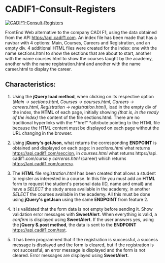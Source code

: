 # CADIF1-Consult-Registers

[![CADIF1-Consult-Registers](direccion "CADIF1-Consult-Registers")](./IMG/forReadme/p3-card.png "CADIF1-Consult-Registers")

FrontEnd Web alternative to the company CADI F1, using the data obtained from the API https://api.cadif1.com. An index file has been made that has a navbar with 4 options: Main, Courses, Careers and Registration, and an empty div. 4 additional HTML files were created for the index: one with the name sections.html to show the sections that are about to start, another with the name courses.html to show the courses taught by the academy, another with the name registration.html and another with the name career.html to display the career.

## Characteristics:

1. Using the **jQuery load method**, when clicking on its respective option *(Main -> sections.html, Courses -> courses.html, Careers -> careers.html, Registration -> registration.html)*, load in the empty div of the index, the **HTML** of each page, initially showing *(that is, in the ready of the index)* the content of the file sections.html. There are no traditional hyperlinks with the *"href" *attribute pointing to the HTML file because the HTML content must be displayed on each page without the URL changing in the browser.

2. Using **jQuery's getJson**, what returns the corresponding **ENDPOINT** is obtained and displayed on each page: in *sections.html* what returns https://api.cadif1.com/seccion, in *courses.html* what returns https://api. cadif1.com/curso y *carreras.html* (career) which returns https://api.cadif1.com/carrera.

3. The **HTML** file *registration.html* has been created that allows a student to register as interested in a course. In this file you must add an **HTML** form to request the student's personal data (ID, name and email) and have a *SELECT* the study areas available in the academy, in another *SELECT* the courses available in the academy. All this must be done using **jQuery's getJson** using the same **ENDPOINT** from feature 2.

4. It is validated that the form data is not empty before sending it. Show validation error messages with **SweetAlert**. When everything is valid, a *confirm* is displayed using **SweetAlert**. If the user answers yes, using the **jQuery $.post method**, the data is sent to the **ENDPOINT** https://api.cadif1.com/test.

5. It has been programmed that if the registration is successful, a success message is displayed and the form is cleared, but if the registration is not successful, an error message is displayed and the form is not cleared. Error messages are displayed using **SweetAlert**.